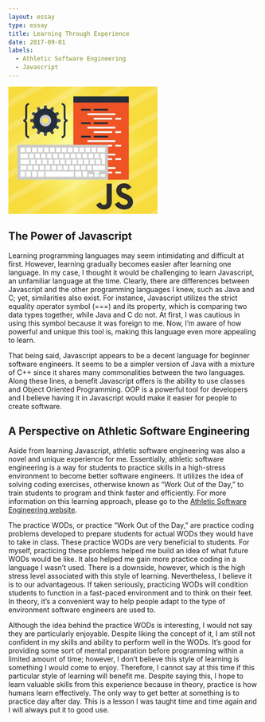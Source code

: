```yaml
---
layout: essay
type: essay
title: Learning Through Experience
date: 2017-09-01
labels:
  - Athletic Software Engineering
  - Javascript
---
```


<img class="ui medium left floated rounded image" width="300" src="../images/javascript.png">

## The Power of Javascript

Learning programming languages may seem intimidating and difficult at first. However, learning gradually becomes easier after learning one language. In my case, I thought it would be challenging to learn Javascript, an unfamiliar language at the time. Clearly, there are differences between Javascript and the other programming languages I knew, such as Java and C; yet, similarities also exist. For instance, Javascript utilizes the strict equality operator symbol (===) and its property, which is comparing two data types together, while Java and C do not. At first, I was cautious in using this symbol because it was foreign to me. Now, I’m aware of how powerful and unique this tool is, making this language even more appealing to learn.  

That being said, Javascript appears to be a decent language for beginner software engineers. It seems to be a simpler version of Java with a mixture of C++ since it shares many commonalities between the two languages. Along these lines, a benefit Javascript offers is the ability to use classes and Object Oriented Programming. OOP is a powerful tool for developers and I believe having it in Javascript would make it easier for people to create software.  



## A Perspective on Athletic Software Engineering 

Aside from learning Javascript, athletic software engineering was also a novel and unique experience for me. Essentially, athletic software engineering is a way for students to practice skills in a high-stress environment to become better software engineers. It utilizes the idea of solving coding exercises, otherwise known as “Work Out of the Day,” to train students to program and think faster and efficiently. For more information on this learning approach, please go to the [Athletic Software Engineering website](http://philipmjohnson.org/essays/ase-2017.html).

The practice WODs, or practice “Work Out of the Day,” are practice coding problems developed to prepare students for actual WODs they would have to take in class. These practice WODs are very beneficial to students. For myself, practicing these problems helped me build an idea of what future WODs would be like. It also helped me gain more practice coding in a language I wasn’t used. There is a downside, however, which is the high stress level associated with this style of learning. Nevertheless, I believe it is to our advantageous. If taken seriously, practicing WODs will condition students to function in a fast-paced environment and to think on their feet. In theory, it’s a convenient way to help people adapt to the type of environment software engineers are used to.  

Although the idea behind the practice WODs is interesting, I would not say they are particularly enjoyable. Despite liking the concept of it, I am still not confident in my skills and ability to perform well in the WODs. It’s good for providing some sort of mental preparation before programming within a limited amount of time; however, I don’t believe this style of learning is something I would come to enjoy. Therefore, I cannot say at this time if this particular style of learning will benefit me. Despite saying this, I hope to learn valuable skills from this experience because in theory, practice is how humans learn effectively. The only way to get better at something is to practice day after day. This is a lesson I was taught time and time again and I will always put it to good use.    

